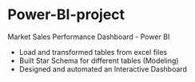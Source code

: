 # Power-BI-project

Market Sales Performance Dashboard - Power BI
- Load and transformed tables from excel files 
- Built Star Schema for different tables (Modeling)
- Designed and automated an Interactive Dashboard
